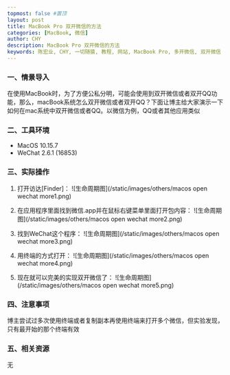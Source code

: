 ```yaml
---
topmost: false #置顶
layout: post
title: MacBook Pro 双开微信的方法
categories: [MacBook, 微信]
author: CHY
description: MacBook Pro 双开微信的方法
keywords: 陈宏业, CHY, 一切随猿, 教程, 网站, MacBook Pro, 多开微信, 双开微信
---
```


### 一、情景导入
在使用MacBook时，为了方便公私分明，可能会使用到双开微信或者双开QQ功能，那么，macBook系统怎么双开微信或者双开QQ？下面让博主给大家演示一下如何在mac系统中双开微信或者QQ。以微信为例，QQ或者其他应用类似


### 二、工具环境
+ MacOS 10.15.7
+ WeChat 2.6.1 (16853)

### 三、实际操作
1. 打开访达[Finder]：
![生命周期图](/static/images/others/macos open wechat more1.png)

1. 在应用程序里面找到微信.app并在鼠标右键菜单里面打开包内容：
![生命周期图](/static/images/others/macos open wechat more2.png)

1. 找到WeChat这个程序：
![生命周期图](/static/images/others/macos open wechat more3.png)

1. 用终端的方式打开：
![生命周期图](/static/images/others/macos open wechat more4.png)

1. 现在就可以完美的实现双开微信了：
![生命周期图](/static/images/others/macos open wechat more5.png)

### 四、注意事项
博主尝试过多次使用终端或者复制副本再使用终端来打开多个微信，但实验发现，只有最开始的那个终端有效

### 五、相关资源
无
